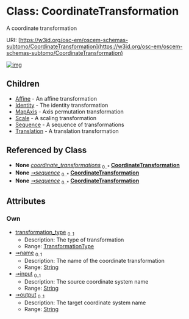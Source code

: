 
# Class: CoordinateTransformation

A coordinate transformation

URI: [https://w3id.org/osc-em/oscem-schemas-subtomo/CoordinateTransformation](https://w3id.org/osc-em/oscem-schemas-subtomo/CoordinateTransformation)


[![img](https://yuml.me/diagram/nofunky;dir:TB/class/[Translation],[Sequence],[Scale],[MapAxis],[Identity],[CoordMetaMixin]++-%20coordinate_transformations%200..*>[CoordinateTransformation&#124;transformation_type:TransformationType%20%3F;name:string%20%3F;input:string%20%3F;output:string%20%3F],[Image2D]++-%20coordinate_transformations%200..*>[CoordinateTransformation],[Image3D]++-%20coordinate_transformations%200..*>[CoordinateTransformation],[ProjectionAlignment]++-%20sequence%200..*>[CoordinateTransformation],[Sequence]++-%20sequence%200..*>[CoordinateTransformation],[CoordinateTransformation]^-[Translation],[CoordinateTransformation]^-[Sequence],[CoordinateTransformation]^-[Scale],[CoordinateTransformation]^-[MapAxis],[CoordinateTransformation]^-[Identity],[CoordinateTransformation]^-[Affine],[ProjectionAlignment],[Image3D],[Image2D],[CoordMetaMixin],[Affine])](https://yuml.me/diagram/nofunky;dir:TB/class/[Translation],[Sequence],[Scale],[MapAxis],[Identity],[CoordMetaMixin]++-%20coordinate_transformations%200..*>[CoordinateTransformation&#124;transformation_type:TransformationType%20%3F;name:string%20%3F;input:string%20%3F;output:string%20%3F],[Image2D]++-%20coordinate_transformations%200..*>[CoordinateTransformation],[Image3D]++-%20coordinate_transformations%200..*>[CoordinateTransformation],[ProjectionAlignment]++-%20sequence%200..*>[CoordinateTransformation],[Sequence]++-%20sequence%200..*>[CoordinateTransformation],[CoordinateTransformation]^-[Translation],[CoordinateTransformation]^-[Sequence],[CoordinateTransformation]^-[Scale],[CoordinateTransformation]^-[MapAxis],[CoordinateTransformation]^-[Identity],[CoordinateTransformation]^-[Affine],[ProjectionAlignment],[Image3D],[Image2D],[CoordMetaMixin],[Affine])

## Children

 * [Affine](Affine.md) - An affine transformation
 * [Identity](Identity.md) - The identity transformation
 * [MapAxis](MapAxis.md) - Axis permutation transformation
 * [Scale](Scale.md) - A scaling transformation
 * [Sequence](Sequence.md) - A sequence of transformations
 * [Translation](Translation.md) - A translation transformation

## Referenced by Class

 *  **None** *[coordinate_transformations](coordinate_transformations.md)*  <sub>0..\*</sub>  **[CoordinateTransformation](CoordinateTransformation.md)**
 *  **None** *[➞sequence](projectionAlignment__sequence.md)*  <sub>0..\*</sub>  **[CoordinateTransformation](CoordinateTransformation.md)**
 *  **None** *[➞sequence](sequence__sequence.md)*  <sub>0..\*</sub>  **[CoordinateTransformation](CoordinateTransformation.md)**

## Attributes


### Own

 * [transformation_type](transformation_type.md)  <sub>0..1</sub>
     * Description: The type of transformation
     * Range: [TransformationType](TransformationType.md)
 * [➞name](coordinateTransformation__name.md)  <sub>0..1</sub>
     * Description: The name of the coordinate transformation
     * Range: [String](types/String.md)
 * [➞input](coordinateTransformation__input.md)  <sub>0..1</sub>
     * Description: The source coordinate system name
     * Range: [String](types/String.md)
 * [➞output](coordinateTransformation__output.md)  <sub>0..1</sub>
     * Description: The target coordinate system name
     * Range: [String](types/String.md)

